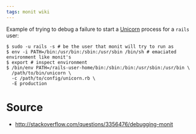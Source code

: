 ```yaml
---
tags: monit wiki
---
```


Example of trying to debug a failure to start a [Unicorn](/wiki/Unicorn) process for a `rails` user:

```shell
$ sudo -u rails -s # be the user that monit will try to run as
$ env -i PATH=/bin:/usr/bin:/sbin:/usr/sbin /bin/sh # emaciated environment like monit's
$ export # inspect environment
$ /bin/env PATH=/rails-user-home/bin:/sbin:/bin:/usr/sbin:/usr/bin \
  /path/to/bin/unicorn \
  -c /path/to/config/unicorn.rb \
  -E production
```

# Source

-   <http://stackoverflow.com/questions/3356476/debugging-monit>
